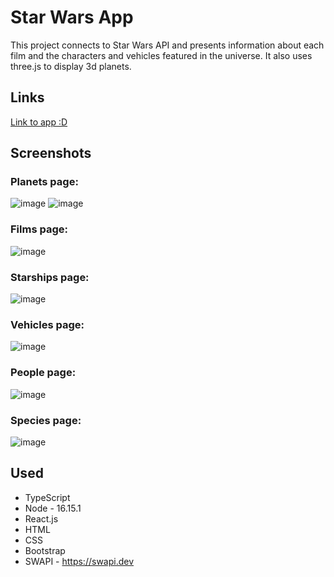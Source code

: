# Star Wars App

This project connects to Star Wars API and presents information about each film and the characters and vehicles featured in the universe.
It also uses three.js to display 3d planets.

## Links

[Link to app :D](https://main--fabulous-squirrel-dbefd8.netlify.app)

## Screenshots

### Planets page:

![image](https://user-images.githubusercontent.com/92679685/226358411-376a4cc1-481b-40d9-a5d0-2c2150dabf05.png)
![image](https://user-images.githubusercontent.com/92679685/226358536-1b9ee8f9-d206-4fcc-8570-4a21a1cbb53f.png)

### Films page:

![image](https://user-images.githubusercontent.com/92679685/226358945-4220b2ac-c560-4536-a4d2-3c52e866aada.png)

### Starships page:

![image](https://user-images.githubusercontent.com/92679685/226359301-2979e955-e9f8-47c1-8213-95f59232c380.png)

### Vehicles page:

![image](https://user-images.githubusercontent.com/92679685/226359414-bf07c183-b1af-4485-a4ae-17379aa11823.png)

### People page:

![image](https://user-images.githubusercontent.com/92679685/226359500-eeffcf23-b160-4d32-ac70-1f86c0c4dcb2.png)

### Species page:

![image](https://user-images.githubusercontent.com/92679685/226359627-71d76022-d074-49a5-83ad-b6d72d4d89d3.png)

## Used

  - TypeScript
  - Node - 16.15.1
  - React.js
  - HTML
  - CSS
  - Bootstrap
  - SWAPI - https://swapi.dev